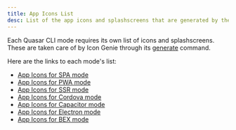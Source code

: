 ```yaml
---
title: App Icons List
desc: List of the app icons and splashscreens that are generated by the Icon Genie CLI based on the Quasar mode.
---
```


Each Quasar CLI mode requires its own list of icons and splashscreens.
These are taken care of by Icon Genie through its [generate](/icongenie/command-list#Generate) command.

Here are the links to each mode's list:

* [App Icons for SPA mode](/quasar-cli/developing-spa/app-icons-spa)
* [App Icons for PWA mode](/quasar-cli/developing-pwa/app-icons-pwa)
* [App Icons for SSR mode](/quasar-cli/developing-ssr/app-icons-ssr)
* [App Icons for Cordova mode](/quasar-cli/developing-cordova-apps/app-icons-cordova)
* [App Icons for Capacitor mode](/quasar-cli/developing-capacitor-apps/app-icons-capacitor)
* [App Icons for Electron mode](/quasar-cli/developing-electron-apps/app-icons-electron)
* [App Icons for BEX mode](/quasar-cli/developing-browser-extensions/app-icons-browser-extension)
